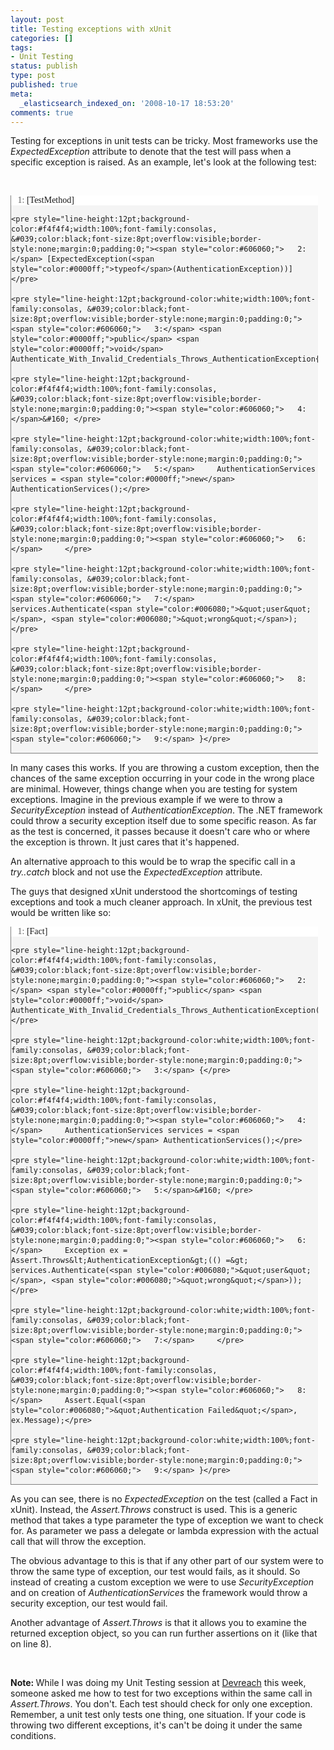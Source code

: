```yaml
---
layout: post
title: Testing exceptions with xUnit
categories: []
tags:
- Unit Testing
status: publish
type: post
published: true
meta:
  _elasticsearch_indexed_on: '2008-10-17 18:53:20'
comments: true
---
```

<p>Testing for exceptions in unit tests can be tricky. Most frameworks use the <em>ExpectedException </em>attribute to denote that the test will pass when a specific exception is raised. As an example, let's look at the following test:</p>  <p>&#160;</p>  <div style="border-bottom:gray 1px solid;border-left:gray 1px solid;line-height:12pt;background-color:#f4f4f4;width:97.5%;font-family:consolas, &#039;height:230px;max-height:200px;font-size:8pt;overflow:auto;border-top:gray 1px solid;cursor:text;border-right:gray 1px solid;margin:20px 0 10px;padding:4px;">   <div style="line-height:12pt;background-color:#f4f4f4;width:100%;font-family:consolas, &#039;color:black;font-size:8pt;overflow:visible;border-style:none;padding:0;">     <pre style="line-height:12pt;background-color:white;width:100%;font-family:consolas, &#039;color:black;font-size:8pt;overflow:visible;border-style:none;margin:0;padding:0;"><span style="color:#606060;">   1:</span> [TestMethod]</pre>

    <pre style="line-height:12pt;background-color:#f4f4f4;width:100%;font-family:consolas, &#039;color:black;font-size:8pt;overflow:visible;border-style:none;margin:0;padding:0;"><span style="color:#606060;">   2:</span> [ExpectedException(<span style="color:#0000ff;">typeof</span>(AuthenticationException))]</pre>

    <pre style="line-height:12pt;background-color:white;width:100%;font-family:consolas, &#039;color:black;font-size:8pt;overflow:visible;border-style:none;margin:0;padding:0;"><span style="color:#606060;">   3:</span> <span style="color:#0000ff;">public</span> <span style="color:#0000ff;">void</span> Authenticate_With_Invalid_Credentials_Throws_AuthenticationException{</pre>

    <pre style="line-height:12pt;background-color:#f4f4f4;width:100%;font-family:consolas, &#039;color:black;font-size:8pt;overflow:visible;border-style:none;margin:0;padding:0;"><span style="color:#606060;">   4:</span>&#160; </pre>

    <pre style="line-height:12pt;background-color:white;width:100%;font-family:consolas, &#039;color:black;font-size:8pt;overflow:visible;border-style:none;margin:0;padding:0;"><span style="color:#606060;">   5:</span>     AuthenticationServices services = <span style="color:#0000ff;">new</span> AuthenticationServices();</pre>

    <pre style="line-height:12pt;background-color:#f4f4f4;width:100%;font-family:consolas, &#039;color:black;font-size:8pt;overflow:visible;border-style:none;margin:0;padding:0;"><span style="color:#606060;">   6:</span>     </pre>

    <pre style="line-height:12pt;background-color:white;width:100%;font-family:consolas, &#039;color:black;font-size:8pt;overflow:visible;border-style:none;margin:0;padding:0;"><span style="color:#606060;">   7:</span>     services.Authenticate(<span style="color:#006080;">&quot;user&quot;</span>, <span style="color:#006080;">&quot;wrong&quot;</span>);</pre>

    <pre style="line-height:12pt;background-color:#f4f4f4;width:100%;font-family:consolas, &#039;color:black;font-size:8pt;overflow:visible;border-style:none;margin:0;padding:0;"><span style="color:#606060;">   8:</span>     </pre>

    <pre style="line-height:12pt;background-color:white;width:100%;font-family:consolas, &#039;color:black;font-size:8pt;overflow:visible;border-style:none;margin:0;padding:0;"><span style="color:#606060;">   9:</span> }</pre>
  </div>
</div>

<p>In many cases this works. If you are throwing a custom exception, then the chances of the same exception occurring in your code in the wrong place are minimal. However, things change when you are testing for system exceptions. Imagine in the previous example if we were to throw a <em>SecurityException</em> instead of <em>AuthenticationException</em>. The .NET framework could throw a security exception itself due to some specific reason. As far as the test is concerned, it passes because it doesn't care who or where the exception is thrown. It just cares that it's happened.</p>

<p>An alternative approach to this would be to wrap the specific call in a <em>try..catch</em> block and not use the <em>ExpectedException</em> attribute.</p>

<p>The guys that designed xUnit understood the shortcomings of testing exceptions and took a much cleaner approach. In xUnit, the previous test would be written like so:</p>

<div style="border-bottom:gray 1px solid;border-left:gray 1px solid;line-height:12pt;background-color:#f4f4f4;width:97.5%;font-family:consolas, &#039;height:205px;max-height:200px;font-size:8pt;overflow:auto;border-top:gray 1px solid;cursor:text;border-right:gray 1px solid;margin:20px 0 10px;padding:4px;">
  <div style="line-height:12pt;background-color:#f4f4f4;width:100%;font-family:consolas, &#039;height:154px;color:black;font-size:8pt;overflow:visible;border-style:none;padding:0;">
    <pre style="line-height:12pt;background-color:white;width:100%;font-family:consolas, &#039;color:black;font-size:8pt;overflow:visible;border-style:none;margin:0;padding:0;"><span style="color:#606060;">   1:</span> [Fact]</pre>

    <pre style="line-height:12pt;background-color:#f4f4f4;width:100%;font-family:consolas, &#039;color:black;font-size:8pt;overflow:visible;border-style:none;margin:0;padding:0;"><span style="color:#606060;">   2:</span> <span style="color:#0000ff;">public</span> <span style="color:#0000ff;">void</span> Authenticate_With_Invalid_Credentials_Throws_AuthenticationException()</pre>

    <pre style="line-height:12pt;background-color:white;width:100%;font-family:consolas, &#039;color:black;font-size:8pt;overflow:visible;border-style:none;margin:0;padding:0;"><span style="color:#606060;">   3:</span> {</pre>

    <pre style="line-height:12pt;background-color:#f4f4f4;width:100%;font-family:consolas, &#039;color:black;font-size:8pt;overflow:visible;border-style:none;margin:0;padding:0;"><span style="color:#606060;">   4:</span>     AuthenticationServices services = <span style="color:#0000ff;">new</span> AuthenticationServices();</pre>

    <pre style="line-height:12pt;background-color:white;width:100%;font-family:consolas, &#039;color:black;font-size:8pt;overflow:visible;border-style:none;margin:0;padding:0;"><span style="color:#606060;">   5:</span>&#160; </pre>

    <pre style="line-height:12pt;background-color:#f4f4f4;width:100%;font-family:consolas, &#039;color:black;font-size:8pt;overflow:visible;border-style:none;margin:0;padding:0;"><span style="color:#606060;">   6:</span>     Exception ex = Assert.Throws&lt;AuthenticationException&gt;(() =&gt; services.Authenticate(<span style="color:#006080;">&quot;user&quot;</span>, <span style="color:#006080;">&quot;wrong&quot;</span>));</pre>

    <pre style="line-height:12pt;background-color:white;width:100%;font-family:consolas, &#039;color:black;font-size:8pt;overflow:visible;border-style:none;margin:0;padding:0;"><span style="color:#606060;">   7:</span>     </pre>

    <pre style="line-height:12pt;background-color:#f4f4f4;width:100%;font-family:consolas, &#039;color:black;font-size:8pt;overflow:visible;border-style:none;margin:0;padding:0;"><span style="color:#606060;">   8:</span>     Assert.Equal(<span style="color:#006080;">&quot;Authentication Failed&quot;</span>, ex.Message);</pre>

    <pre style="line-height:12pt;background-color:white;width:100%;font-family:consolas, &#039;color:black;font-size:8pt;overflow:visible;border-style:none;margin:0;padding:0;"><span style="color:#606060;">   9:</span> }</pre>
  </div>
</div>

<p>As you can see, there is no <em>ExpectedException</em> on the test (called a Fact in xUnit). Instead, the <em>Assert.Throws</em> construct is used. This is a generic method that takes a type parameter the type of exception we want to check for. As parameter we pass a delegate or lambda expression with the actual call that will throw the exception. </p>

<p>The obvious advantage to this is that if any other part of our system were to throw the same type of exception, our test would fails, as it should. So instead of creating a custom exception we were to use <em>SecurityException </em>and on creation of <em>AuthenticationServices</em> the framework would throw a security exception, our test would fail. </p>

<p>Another advantage of <em>Assert.Throws </em>is that it allows you to examine the returned exception object, so you can run further assertions on it (like that on line 8).</p>

<p>&#160;</p>

<p><strong>Note: </strong>While I was doing my Unit Testing session at <a href="http://www.devreach.com">Devreach</a> this week, someone asked me how to test for two exceptions within the same call in <em>Assert.Throws</em>. You don't. Each test should check for only one exception. Remember, a unit test only tests one thing, one situation. If your code is throwing two different exceptions, it's can't be doing it under the same conditions. </p>
